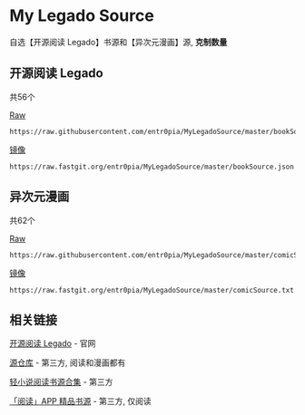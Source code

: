 # My Legado Source

自选【开源阅读 Legado】书源和【异次元漫画】源, **克制数量**

## 开源阅读 Legado

共56个

[Raw](https://raw.githubusercontent.com/entr0pia/MyLegadoSource/master/bookSource.json)
```
https://raw.githubusercontent.com/entr0pia/MyLegadoSource/master/bookSource.json
```

[镜像](https://raw.fastgit.org/entr0pia/MyLegadoSource/master/bookSource.json)
```
https://raw.fastgit.org/entr0pia/MyLegadoSource/master/bookSource.json
```

## 异次元漫画

共62个

[Raw](https://raw.githubusercontent.com/entr0pia/MyLegadoSource/master/comicSource.txt)
```
https://raw.githubusercontent.com/entr0pia/MyLegadoSource/master/comicSource.txt
```

[镜像](https://raw.fastgit.org/entr0pia/MyLegadoSource/master/comicSource.txt)
```
https://raw.fastgit.org/entr0pia/MyLegadoSource/master/comicSource.txt
```

## 相关链接

[开源阅读 Legado](https://gedoor.github.io/) - 官网

[源仓库](https://www.yckceo.com/) - 第三方, 阅读和漫画都有

[轻小说阅读书源合集](https://github.com/ZWolken/Light-Novel-Yuedu-Source) - 第三方

[「阅读」APP 精品书源](https://yuedu.xiu2.xyz/) - 第三方, 仅阅读
